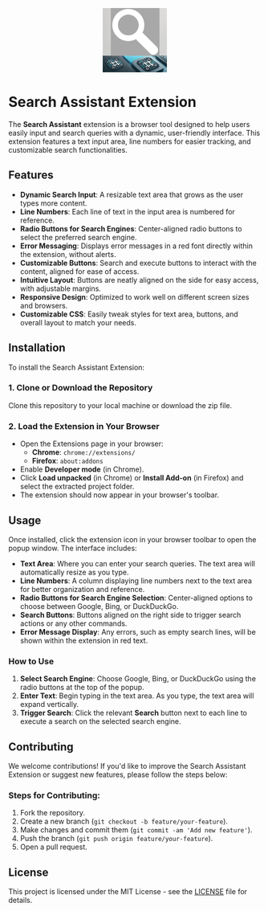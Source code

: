 <p align="center">
  <img src="https://raw.githubusercontent.com/arunwebber/search-helper/refs/heads/main/images/icon_128.png" alt="Search Helper Icon" width="128" height="128">
</p>

# Search Assistant Extension

The **Search Assistant** extension is a browser tool designed to help users easily input and search queries with a dynamic, user-friendly interface. This extension features a text input area, line numbers for easier tracking, and customizable search functionalities.

## Features
- **Dynamic Search Input**: A resizable text area that grows as the user types more content.
- **Line Numbers**: Each line of text in the input area is numbered for reference.
- **Radio Buttons for Search Engines**: Center-aligned radio buttons to select the preferred search engine.
- **Error Messaging**: Displays error messages in a red font directly within the extension, without alerts.
- **Customizable Buttons**: Search and execute buttons to interact with the content, aligned for ease of access.
- **Intuitive Layout**: Buttons are neatly aligned on the side for easy access, with adjustable margins.
- **Responsive Design**: Optimized to work well on different screen sizes and browsers.
- **Customizable CSS**: Easily tweak styles for text area, buttons, and overall layout to match your needs.

## Installation

To install the Search Assistant Extension:

### 1. Clone or Download the Repository
Clone this repository to your local machine or download the zip file.


### 2. Load the Extension in Your Browser
- Open the Extensions page in your browser:
  - **Chrome**: `chrome://extensions/`
  - **Firefox**: `about:addons`
- Enable **Developer mode** (in Chrome).
- Click **Load unpacked** (in Chrome) or **Install Add-on** (in Firefox) and select the extracted project folder.
- The extension should now appear in your browser's toolbar.

## Usage

Once installed, click the extension icon in your browser toolbar to open the popup window. The interface includes:

- **Text Area**: Where you can enter your search queries. The text area will automatically resize as you type.
- **Line Numbers**: A column displaying line numbers next to the text area for better organization and reference.
- **Radio Buttons for Search Engine Selection**: Center-aligned options to choose between Google, Bing, or DuckDuckGo.
- **Search Buttons**: Buttons aligned on the right side to trigger search actions or any other commands.
- **Error Message Display**: Any errors, such as empty search lines, will be shown within the extension in red text.

### How to Use
1. **Select Search Engine**: Choose Google, Bing, or DuckDuckGo using the radio buttons at the top of the popup.
2. **Enter Text**: Begin typing in the text area. As you type, the text area will expand vertically.
3. **Trigger Search**: Click the relevant **Search** button next to each line to execute a search on the selected search engine.

## Contributing

We welcome contributions! If you'd like to improve the Search Assistant Extension or suggest new features, please follow the steps below:

### Steps for Contributing:
1. Fork the repository.
2. Create a new branch (`git checkout -b feature/your-feature`).
3. Make changes and commit them (`git commit -am 'Add new feature'`).
4. Push the branch (`git push origin feature/your-feature`).
5. Open a pull request.

## License

This project is licensed under the MIT License - see the [LICENSE](LICENSE) file for details.
